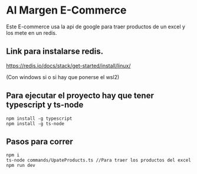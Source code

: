 # Al Margen E-Commerce

Este E-commerce usa la api de google para traer productos de un excel y los mete en un redis.

## Link para instalarse redis.
https://redis.io/docs/stack/get-started/install/linux/

(Con windows si o si hay que ponerse el wsl2)


## Para ejecutar el proyecto hay que tener typescript y ts-node

``` 
npm install -g typescript 
npm install -g ts-node
```

## Pasos para correr

```
npm i
ts-node commands/UpateProducts.ts //Para traer los productos del excel
npm run dev
```


